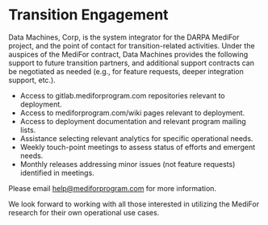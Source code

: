 # Transition Engagement

Data Machines, Corp, is the system integrator for the DARPA MediFor project, and the point of contact for transition-related activities. Under the auspices of the MediFor contract, Data Machines provides the following support to future transition partners, and additional support contracts can be negotiated as needed (e.g., for feature requests, deeper integration support, etc.).

- Access to gitlab.mediforprogram.com repositories relevant to deployment.
- Access to mediforprogram.com/wiki pages relevant to deployment.
- Access to deployment documentation and relevant program mailing lists.
- Assistance selecting relevant analytics for specific operational needs.
- Weekly touch-point meetings to assess status of efforts and emergent needs.
- Monthly releases addressing minor issues (not feature requests) identified in meetings.

Please email [help@mediforprogram.com](help@mediforprogram.com) for more information.

We look forward to working with all those interested in utilizing the MediFor research for their own operational use cases.
